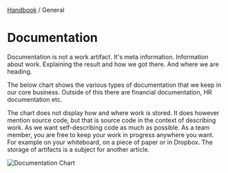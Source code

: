 [Handbook](../README.md) / General

# Documentation

Documentation is not a work artifact. It's meta information. Information about work. Explaining the result and how we got there. And where we are heading.

The below chart shows the various types of documentation that we keep in our core business. Outside of this there are financial documentation, HR documentation etc. 

The chart does not display how and where work is stored. It does however mention source code, but that is source code in the context of describing work. As we want self-describing code as much as possible. As a team member, you are free to keep your work in progress anywhere you want. For example on your whiteboard, on a piece of paper or in Dropbox. The storage of artifacts is a subject for another article.

![Documentation Chart](https://www.lucidchart.com/publicSegments/view/61a661b3-f6c1-45cd-bfd3-12249f02e9a0/image.png)